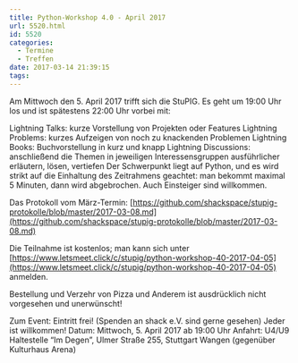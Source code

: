 ```yaml
---
title: Python-Workshop 4.0 - April 2017
url: 5520.html
id: 5520
categories:
  - Termine
  - Treffen
date: 2017-03-14 21:39:15
tags:
---
```


Am Mittwoch den 5\. April 2017 trifft sich die StuPIG. Es geht um 19:00 Uhr los und ist spätestens 22:00 Uhr vorbei mit:

Lightning Talks: kurze Vorstellung von Projekten oder Features
Lightning Problems: kurzes Aufzeigen von noch zu knackenden Problemen
Lightning Books: Buchvorstellung in kurz und knapp
Lightning Discussions: anschließend die Themen in jeweiligen Interessensgruppen ausführlicher erläutern, lösen, vertiefen
Der Schwerpunkt liegt auf Python, und es wird strikt auf die Einhaltung des Zeitrahmens geachtet: man bekommt maximal 5 Minuten, dann wird abgebrochen.
Auch Einsteiger sind willkommen.

Das Protokoll vom März-Termin: [https://github.com/shackspace/stupig-protokolle/blob/master/2017-03-08.md](https://github.com/shackspace/stupig-protokolle/blob/master/2017-03-08.md)

Die Teilnahme ist kostenlos; man kann sich unter [https://www.letsmeet.click/c/stupig/python-workshop-40-2017-04-05](https://www.letsmeet.click/c/stupig/python-workshop-40-2017-04-05) anmelden.

Bestellung und Verzehr von Pizza und Anderem ist ausdrücklich nicht vorgesehen und unerwünscht!

Zum Event:
Eintritt frei! (Spenden an shack e.V. sind gerne gesehen) Jeder ist willkommen!
Datum: Mittwoch, 5\. April 2017 ab 19:00 Uhr
Anfahrt: U4/U9 Haltestelle “Im Degen”, Ulmer Straße 255, Stuttgart Wangen (gegenüber Kulturhaus Arena)